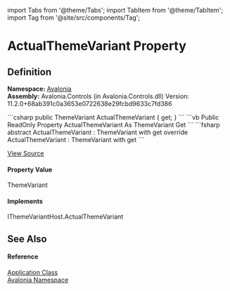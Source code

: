 import Tabs from '@theme/Tabs'; 
import TabItem from '@theme/TabItem'; 
import Tag from '@site/src/components/Tag'; 

# ActualThemeVariant Property




## Definition
**Namespace:** <a href="N_Avalonia">Avalonia</a>  
**Assembly:** Avalonia.Controls (in Avalonia.Controls.dll) Version: 11.2.0+68ab391c0a3653e0722638e29fcbd9633c7fd386

<Tabs groupId="api-code-preview">
<TabItem value="csharp" label="C#">
```csharp
public ThemeVariant ActualThemeVariant { get; }
```
</TabItem>
<TabItem value="vb" label="VB">
```vb
Public ReadOnly Property ActualThemeVariant As ThemeVariant
	Get
```
</TabItem>
<TabItem value="fsharp" label="F#">
```fsharp
abstract ActualThemeVariant : ThemeVariant with get
override ActualThemeVariant : ThemeVariant with get
```
</TabItem>
</Tabs>



<a href="https://github.com/AvaloniaUI/Avalonia/tree/master/srcAvalonia.Controls/Application.cs#L102" title="View the source code">View Source</a>



#### Property Value
ThemeVariant

#### Implements
IThemeVariantHost.ActualThemeVariant  


## See Also


#### Reference
<a href="T_Avalonia_Application">Application Class</a>  
<a href="N_Avalonia">Avalonia Namespace</a>  

